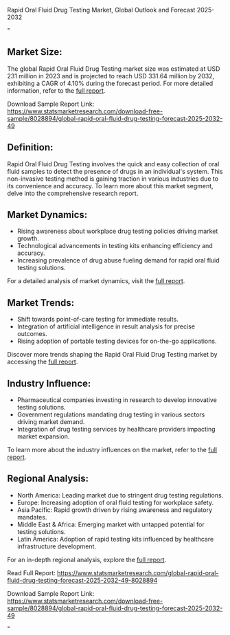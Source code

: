 Rapid Oral Fluid Drug Testing Market, Global Outlook and Forecast 2025-2032

"<html>
<body>

<h2>Market Size:</h2>
<p>The global Rapid Oral Fluid Drug Testing market size was estimated at USD 231 million in 2023 and is projected to reach USD 331.64 million by 2032, exhibiting a CAGR of 4.10% during the forecast period. For more detailed information, refer to the <a href='https://www.statsmarketresearch.com/global-rapid-oral-fluid-drug-testing-forecast-2025-2032-49-8028894'>full report</a>.</p>
<p>Download Sample Report Link: <a href='https://www.statsmarketresearch.com/download-free-sample/8028894/global-rapid-oral-fluid-drug-testing-forecast-2025-2032-49'>https://www.statsmarketresearch.com/download-free-sample/8028894/global-rapid-oral-fluid-drug-testing-forecast-2025-2032-49</a></p>

<h2>Definition:</h2>
<p>Rapid Oral Fluid Drug Testing involves the quick and easy collection of oral fluid samples to detect the presence of drugs in an individual's system. This non-invasive testing method is gaining traction in various industries due to its convenience and accuracy. To learn more about this market segment, delve into the comprehensive research report.</p>

<h2>Market Dynamics:</h2>
<ul>
  <li>Rising awareness about workplace drug testing policies driving market growth.</li>
  <li>Technological advancements in testing kits enhancing efficiency and accuracy.</li>
  <li>Increasing prevalence of drug abuse fueling demand for rapid oral fluid testing solutions.</li>
</ul>
<p>For a detailed analysis of market dynamics, visit the <a href='https://www.statsmarketresearch.com/global-rapid-oral-fluid-drug-testing-forecast-2025-2032-49-8028894'>full report</a>.</p>

<h2>Market Trends:</h2>
<ul>
  <li>Shift towards point-of-care testing for immediate results.</li>
  <li>Integration of artificial intelligence in result analysis for precise outcomes.</li>
  <li>Rising adoption of portable testing devices for on-the-go applications.</li>
</ul>
<p>Discover more trends shaping the Rapid Oral Fluid Drug Testing market by accessing the <a href='https://www.statsmarketresearch.com/global-rapid-oral-fluid-drug-testing-forecast-2025-2032-49-8028894'>full report</a>.</p>

<h2>Industry Influence:</h2>
<ul>
  <li>Pharmaceutical companies investing in research to develop innovative testing solutions.</li>
  <li>Government regulations mandating drug testing in various sectors driving market demand.</li>
  <li>Integration of drug testing services by healthcare providers impacting market expansion.</li>
</ul>
<p>To learn more about the industry influences on the market, refer to the <a href='https://www.statsmarketresearch.com/global-rapid-oral-fluid-drug-testing-forecast-2025-2032-49-8028894'>full report</a>.</p>

<h2>Regional Analysis:</h2>
<ul>
  <li>North America: Leading market due to stringent drug testing regulations.</li>
  <li>Europe: Increasing adoption of oral fluid testing for workplace safety.</li>
  <li>Asia Pacific: Rapid growth driven by rising awareness and regulatory mandates.</li>
  <li>Middle East & Africa: Emerging market with untapped potential for testing solutions.</li>
  <li>Latin America: Adoption of rapid testing kits influenced by healthcare infrastructure development.</li>
</ul>
<p>For an in-depth regional analysis, explore the <a href='https://www.statsmarketresearch.com/global-rapid-oral-fluid-drug-testing-forecast-2025-2032-49-8028894'>full report</a>.</p>

<p>Read Full Report: <a href='https://www.statsmarketresearch.com/global-rapid-oral-fluid-drug-testing-forecast-2025-2032-49-8028894'>https://www.statsmarketresearch.com/global-rapid-oral-fluid-drug-testing-forecast-2025-2032-49-8028894</a></p>

<p>Download Sample Report Link: <a href='https://www.statsmarketresearch.com/download-free-sample/8028894/global-rapid-oral-fluid-drug-testing-forecast-2025-2032-49'>https://www.statsmarketresearch.com/download-free-sample/8028894/global-rapid-oral-fluid-drug-testing-forecast-2025-2032-49</a></p>

</body>
</html>"
